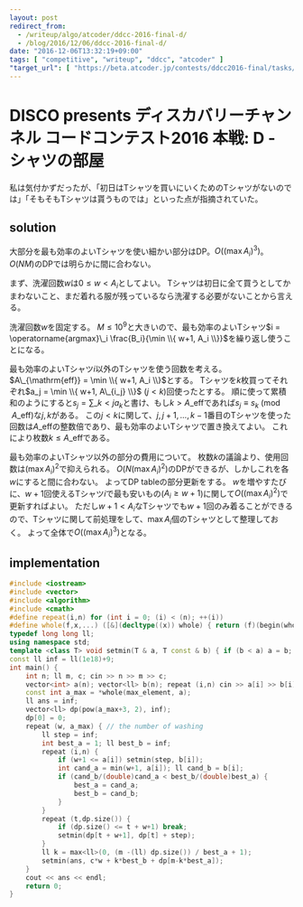 ```yaml
---
layout: post
redirect_from:
  - /writeup/algo/atcoder/ddcc-2016-final-d/
  - /blog/2016/12/06/ddcc-2016-final-d/
date: "2016-12-06T13:32:19+09:00"
tags: [ "competitive", "writeup", "ddcc", "atcoder" ]
"target_url": [ "https://beta.atcoder.jp/contests/ddcc2016-final/tasks/ddcc_2016_final_d" ]
---
```


# DISCO presents ディスカバリーチャンネル コードコンテスト2016 本戦: D - シャツの部屋

私は気付かずだったが、「初日はTシャツを買いにいくためのTシャツがないのでは」「そもそもTシャツは貰うものでは」といった点が指摘されていた。

## solution

大部分を最も効率のよいTシャツを使い細かい部分はDP。$O({(\max A_i)}^3)$。
$O(NM)$のDPでは明らかに間に合わない。

まず、洗濯回数$w$は$0 \le w \lt A_i$としてよい。
Tシャツは初日に全て買うとしてかまわないこと、まだ着れる服が残っているなら洗濯する必要がないことから言える。

洗濯回数$w$を固定する。
$M \le 10^9$と大きいので、最も効率のよいTシャツ$i = \operatorname{argmax}\_i \frac{B_i}{\min \\{ w+1, A_i \\}}$を繰り返し使うことになる。

最も効率のよいTシャツ$i$以外のTシャツを使う回数を考える。$A\_{\mathrm{eff}} = \min \\{ w+1, A_i \\}$とする。
Tシャツを$k$枚買ってそれぞれ$a_j = \min \\{ w+1, A\_{i_j} \\}$ ($j \lt k$)回使ったとする。
順に使って累積和のようにすると$s_j = \sum\_{k \lt j} a_k$と書け、もし$k \gt A\_{\mathrm{eff}}$であれば$s_j \equiv s_k \pmod{A\_{\mathrm{eff}}}$な$j,k$がある。
この$j \lt k$に関して、$j, j+1, \dots, k-1$番目のTシャツを使った回数は$A\_{\mathrm{eff}}$の整数倍であり、最も効率のよいTシャツで置き換えてよい。
これにより枚数$k \le A\_{\mathrm{eff}}$である。

最も効率のよいTシャツ以外の部分の費用について。
枚数$k$の議論より、使用回数は${(\max A_i)}^2$で抑えられる。
$O(N {(\max A_i)}^2)$のDPができるが、しかしこれを各$w$にすると間に合わない。
よってDP tableの部分更新をする。
$w$を増やすたびに、$w+1$回使えるTシャツ$i$で最も安いもの($A_i \ge w+1$)に関して$O({(\max A_i)}^2)$で更新すればよい。
ただし$w+1 \lt A_i$なTシャツでも$w+1$回のみ着ることができるので、Tシャツに関して前処理をして、$\max A_i$個のTシャツとして整理しておく。
よって全体で$O({(\max A_i)}^3)$となる。

## implementation

``` c++
#include <iostream>
#include <vector>
#include <algorithm>
#include <cmath>
#define repeat(i,n) for (int i = 0; (i) < (n); ++(i))
#define whole(f,x,...) ([&](decltype((x)) whole) { return (f)(begin(whole), end(whole), ## __VA_ARGS__); })(x)
typedef long long ll;
using namespace std;
template <class T> void setmin(T & a, T const & b) { if (b < a) a = b; }
const ll inf = ll(1e18)+9;
int main() {
    int n; ll m, c; cin >> n >> m >> c;
    vector<int> a(n); vector<ll> b(n); repeat (i,n) cin >> a[i] >> b[i];
    const int a_max = *whole(max_element, a);
    ll ans = inf;
    vector<ll> dp(pow(a_max+3, 2), inf);
    dp[0] = 0;
    repeat (w, a_max) { // the number of washing
        ll step = inf;
        int best_a = 1; ll best_b = inf;
        repeat (i,n) {
            if (w+1 <= a[i]) setmin(step, b[i]);
            int cand_a = min(w+1, a[i]); ll cand_b = b[i];
            if (cand_b/(double)cand_a < best_b/(double)best_a) {
                best_a = cand_a;
                best_b = cand_b;
            }
        }
        repeat (t,dp.size()) {
            if (dp.size() <= t + w+1) break;
            setmin(dp[t + w+1], dp[t] + step);
        }
        ll k = max<ll>(0, (m -(ll) dp.size()) / best_a + 1);
        setmin(ans, c*w + k*best_b + dp[m-k*best_a]);
    }
    cout << ans << endl;
    return 0;
}
```
